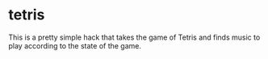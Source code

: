 tetris
======

This is a pretty simple hack that takes the game of Tetris and finds music to play according to the state of the game.
